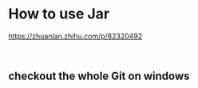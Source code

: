 # How to use Jar
https://zhuanlan.zhihu.com/p/82320492

## 
```
```

## checkout the whole Git on windows
```
